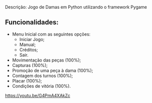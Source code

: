 
Descrição: Jogo de Damas em Python utilizando o framework Pygame

## Funcionalidades:

- Menu Inicial com as seguintes opções:
	- Iniciar Jogo;
	- Manual;
	- Créditos;
	- Sair.
- Movimentação das peças (100%);
- Capturas (100%);
- Promoção de uma peça à dama (100%);
- Contagem dos turnos (100%);
- Placar (100%);
- Condições de vitória (100%).

https://youtu.be/G4PmA4XAkZc
